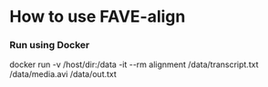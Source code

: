 # How to use FAVE-align

### Run using Docker

docker run -v /host/dir:/data -it --rm alignment /data/transcript.txt /data/media.avi /data/out.txt

